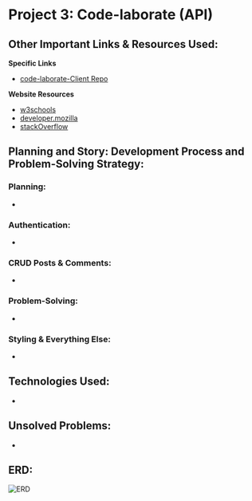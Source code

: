 # Project 3: Code-laborate (API)


## Other Important Links & Resources Used:

**Specific Links**
- [code-laborate-Client Repo](https://github.com/super-props/code-laborate-front-end)

**Website Resources**
- [w3schools](w3schools.com)
- [developer.mozilla](developer.mozilla.org)
- [stackOverflow](stackOverflow.com)

## Planning and Story: Development Process and Problem-Solving Strategy:

### Planning:
-

### Authentication:
-

### CRUD Posts & Comments:
-

### Problem-Solving:
-

### Styling & Everything Else:
-

## Technologies Used:
-

## Unsolved Problems:
-

## ERD:
![ERD](https://i.imgur.com/qHC0b3f.png "ERD")
